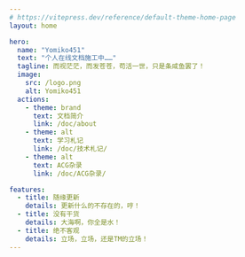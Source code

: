 ```yaml
---
# https://vitepress.dev/reference/default-theme-home-page
layout: home

hero:
  name: "Yomiko451"
  text: "个人在线文档施工中……"
  tagline: 而视茫茫，而发苍苍，苟活一世，只是条咸鱼罢了！
  image:
    src: /logo.png
    alt: Yomiko451
  actions:
    - theme: brand
      text: 文档简介
      link: /doc/about
    - theme: alt
      text: 学习札记
      link: /doc/技术札记/
    - theme: alt
      text: ACG杂录
      link: /doc/ACG杂录/

features:
  - title: 随缘更新
    details: 更新什么的不存在的，哼！
  - title: 没有干货
    details: 大海啊，你全是水！
  - title: 绝不客观
    details: 立场，立场，还是TM的立场！
---
```

